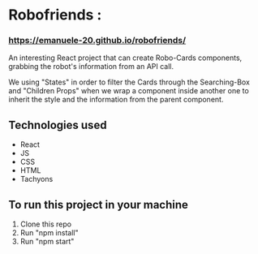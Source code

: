 # Robofriends : 
### https://emanuele-20.github.io/robofriends/

An interesting React project that can create Robo-Cards components, grabbing the robot's information from an API call.

We using "States" in order to filter the Cards through the Searching-Box and "Children Props" when we wrap a component inside another one to inherit the style and the information from the parent component.

## Technologies used

* React
* JS 
* CSS
* HTML
* Tachyons 
## To run this project in your machine

1. Clone this repo
2. Run "npm install"
3. Run "npm start"

